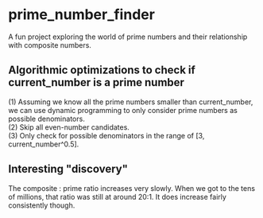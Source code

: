 # prime_number_finder  
A fun project exploring the world of prime numbers and their relationship with composite numbers.  

## Algorithmic optimizations to check if current_number is a prime number  
(1) Assuming we know all the prime numbers smaller than current_number, we can use dynamic programming to only consider prime numbers as possible denominators.  
(2) Skip all even-number candidates.  
(3) Only check for possible denominators in the range of [3, current_number^0.5].  

## Interesting "discovery"
The composite : prime ratio increases very slowly. When we got to the tens of millions, that ratio was still at around 20:1. It does increase fairly consistently though.   
